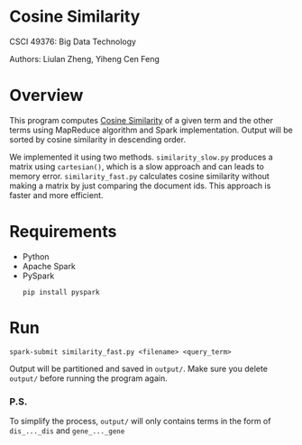 # Cosine Similarity
CSCI 49376: Big Data Technology

Authors: Liulan Zheng, Yiheng Cen Feng

# Overview
This program computes [Cosine Similarity](https://en.wikipedia.org/wiki/Cosine_similarity) of a given term and the other terms using MapReduce algorithm and Spark implementation. Output will be sorted by cosine similarity in descending order.

We implemented it using two methods. ``similarity_slow.py`` produces a matrix using ``cartesian()``, which is a slow approach and can leads to memory error. ``similarity_fast.py`` calculates cosine similarity without making a matrix by just comparing the document ids. This approach is faster and more efficient.

# Requirements
- Python
- Apache Spark
- PySpark
	```
	pip install pyspark
	```


# Run 
```
spark-submit similarity_fast.py <filename> <query_term>
```
Output will be partitioned and saved in ``output/``. Make sure you delete ``output/`` before running the program again. 

### P.S.
To simplify the process, ``output/`` will only contains terms in the form of ``dis_..._dis`` and ``gene_..._gene``
